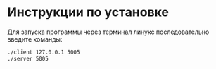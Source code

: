 # Инструкции по установке

Для запуска программы через терминал линукс последовательно введите команды:

```bash
./client 127.0.0.1 5005
./server 5005
```
